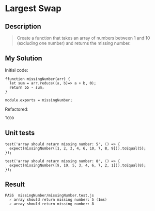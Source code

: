 # Largest Swap

## Description

>Create a function that takes an array of numbers between 1 and 10 (excluding one number) and returns the missing number.

## My Solution

Initial code:

```
ffunction missingNumber(arr) {
  let sum = arr.reduce((a, b)=> a + b, 0);
  return 55 - sum;
}

module.exports = missingNumber;
```

Refactored:

```
TODO
```
## Unit tests

```
test('array should return missing number: 5', () => {
  expect(missingNumber([1, 2, 3, 4, 6, 10, 7, 8, 9])).toEqual(5);
});

test('array should return missing number: 8', () => {
  expect(missingNumber([9, 10, 5, 3, 4, 6, 7, 2, 1])).toEqual(8);
});
```
## Result

```
PASS  missingNumber/missingNumber.test.js
  ✓ array should return missing number: 5 (1ms)
  ✓ array should return missing number: 8
```
